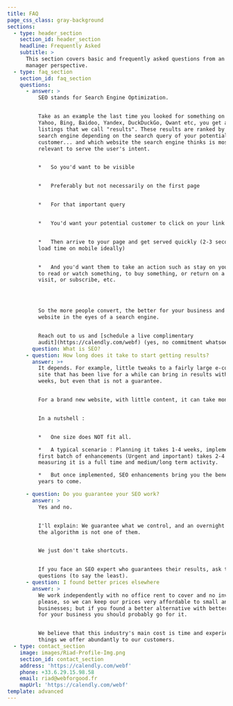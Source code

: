 ```yaml
---
title: FAQ
page_css_class: gray-background
sections:
  - type: header_section
    section_id: header_section
    headline: Frequently Asked
    subtitle: >
      This section covers basic and frequently asked questions from an SME
      manager perspective.
  - type: faq_section
    section_id: faq_section
    questions:
      - answer: >
          SEO stands for Search Engine Optimization.


          Take as an example the last time you looked for something on Google,
          Yahoo, Bing, Baidoo, Yandex, DuckDuckGo, Qwant etc, you get a list of
          listings that we call "results". These results are ranked by the
          search engine depending on the search query of your potential
          customer... and which website the search engine thinks is most
          relevant to serve the user's intent.


          *   So you'd want to be visible


          *   Preferably but not necessarily on the first page


          *   For that important query


          *   You'd want your potential customer to click on your link


          *   Then arrive to your page and get served quickly (2-3 seconds page
          load time on mobile ideally)


          *   And you'd want them to take an action such as stay on your website
          to read or watch something, to buy something, or return on a next
          visit, or subscribe, etc.




          So the more people convert, the better for your business and your
          website in the eyes of a search engine.


          Reach out to us and [schedule a live complimentary
          audit](https://calendly.com/webf) (yes, no commitment whatsoever).
        question: What is SEO?
      - question: How long does it take to start getting results?
        answer: >+
          It depends. For example, little tweaks to a fairly large e-commerce
          site that has been live for a while can bring in results within 1 to 3
          weeks, but even that is not a guarantee. 


          For a brand new website, with little content, it can take months. 


          In a nutshell :


          *   One size does NOT fit all.

          *   A typical scenario : Planning it takes 1-4 weeks, implementing the
          first batch of enhancements (Urgent and important) takes 2-4 weeks,
          measuring it is a full time and medium/long term activity.

          *   But once implemented, SEO enhancements bring you the benefit for
          years to come. 

      - question: Do you guarantee your SEO work?
        answer: >
          Yes and no.


          I'll explain: We guarantee what we control, and an overnight change of
          the algorithm is not one of them.


          We just don't take shortcuts. 


          If you face an SEO expert who guarantees their results, ask them more
          questions (to say the least).
      - question: I found better prices elsewhere
        answer: >
          We work independently with no office rent to cover and no investors to
          please, so we can keep our prices very affordable to small and medium
          businesses; but if you found a better alternative with better prices
          for your business you should probably go for it.  


          We believe that this industry's main cost is time and experience. Two
          things we offer abundantly to our customers.
  - type: contact_section
    image: images/Riad-Profile-Img.png
    section_id: contact_section
    address: 'https://calendly.com/webf'
    phone: +33.6.29.15.98.58
    email: riad@webforgood.fr
    mapUrl: 'https://calendly.com/webf'
template: advanced
---
```

